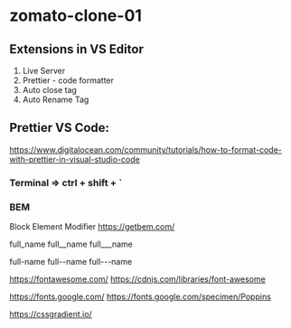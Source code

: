 # zomato-clone-01



## Extensions in VS Editor

1. Live Server
2. Prettier - code formatter
3. Auto close tag
4. Auto Rename Tag

## Prettier VS Code:

https://www.digitalocean.com/community/tutorials/how-to-format-code-with-prettier-in-visual-studio-code

### Terminal => ctrl + shift + `

### BEM

Block Element Modifier
https://getbem.com/

full_name
full__name
full___name

full-name
full--name
full---name

https://fontawesome.com/
https://cdnjs.com/libraries/font-awesome

https://fonts.google.com/
https://fonts.google.com/specimen/Poppins


https://cssgradient.io/
